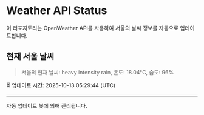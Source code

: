 
# Weather API Status

이 리포지토리는 OpenWeather API를 사용하여 서울의 날씨 정보를 자동으로 업데이트합니다.

## 현재 서울 날씨
> 서울의 현재 날씨: heavy intensity rain, 온도: 18.04°C, 습도: 96%

⏳ 업데이트 시간: 2025-10-13 05:29:44 (UTC)

---
자동 업데이트 봇에 의해 관리됩니다.

